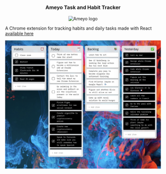 <h3 align="center">Ameyo Task and Habit Tracker</h3>
<p align="center">
  <img align="center" width="200" src="https://pbs.twimg.com/profile_images/1359617612729044993/yiXV7ROb_400x400.jpg" alt="Ameyo logo">
</p>

A Chrome extension for tracking habits and daily tasks made with React <a href="https://chrome.google.com/webstore/detail/ameyo/bocdgdckommbhbffgloaoefepalhiplh">available here</a>

<img src="public/info1.jpg">
